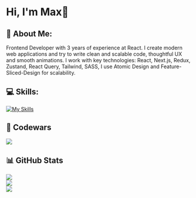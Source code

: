 
# Hi, I'm Max👋

## 💫 About Me:
Frontend Developer with 3 years of experience at React. I create modern web applications and try to write clean and scalable code, thoughtful UX and smooth animations. I work with key technologies: React, Next.js, Redux, Zustand, React Query, Tailwind, SASS, I use Atomic Design and Feature-Sliced-Design for scalability.

## 💻 Skills:

[![My Skills](https://skillicons.dev/icons?i=html,css,js,ts,react,redux,nextjs,tailwind,sass,figma,git,npm,yarn,postman,vite)](https://skillicons.dev)

## 👾 Codewars
![](https://www.codewars.com/users/kaden09/badges/large)

## 📊 GitHub Stats

![](https://github-readme-stats.vercel.app/api?username=kaden09&theme=dark&hide_border=false&include_all_commits=false&count_private=false)<br/>
![](https://nirzak-streak-stats.vercel.app/?user=kaden09&theme=dark&hide_border=false)<br/>
![](https://github-readme-stats.vercel.app/api/top-langs/?username=kaden09&theme=dark&hide_border=false&include_all_commits=false&count_private=false&layout=compact)

